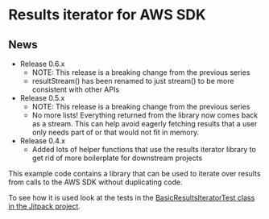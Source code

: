 Results iterator for AWS SDK
============================

News
----

- Release 0.6.x
  - NOTE: This release is a breaking change from the previous series
  - resultStream() has been renamed to just stream() to be more consistent with other APIs
- Release 0.5.x
  - NOTE: This release is a breaking change from the previous series
  - No more lists! Everything returned from the library now comes back as a stream. This can help avoid eagerly fetching results that a user only needs part of or that would not fit in memory.
- Release 0.4.x
  - Added lots of helper functions that use the results iterator library to get rid of more boilerplate for downstream projects

This example code contains a library that can be used to iterate over results from calls to the AWS SDK without duplicating code.

To see how it is used look at the tests in the [BasicResultsIteratorTest class in the Jitpack project](../../results-iterator-jitpack/java/src/test/java/com/awslabs/aws/iot/resultsiterator/BasicResultsIteratorTest.java).

